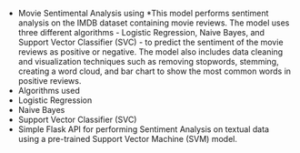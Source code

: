 * Movie Sentimental Analysis using 
  *This model performs sentiment analysis on the IMDB dataset containing movie reviews. The model uses three different algorithms - Logistic Regression, Naive Bayes, and Support Vector Classifier (SVC) - to predict the sentiment of the movie reviews as positive or negative. The model also includes data cleaning and visualization techniques such as removing stopwords, stemming, creating a word cloud, and bar chart to show the most common words in positive reviews.
 * Algorithms used
  * Logistic Regression
  * Naive Bayes
  * Support Vector Classifier (SVC)
 * Simple Flask API for performing Sentiment Analysis on textual data using a pre-trained Support Vector Machine (SVM) model.
